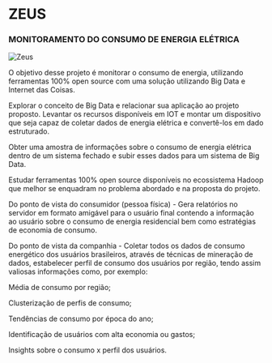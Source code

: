 # ZEUS

### MONITORAMENTO DO CONSUMO DE ENERGIA ELÉTRICA
<img src="https://www.brandcrowd.com/gallery/brands/pictures/picture12371854532127.png" title="Zeus" alt="Zeus">

O objetivo desse projeto é monitorar o consumo de energia, utilizando ferramentas 100% open source com uma solução utilizando Big Data e Internet das Coisas.  

Explorar o conceito de Big Data e relacionar sua aplicação ao projeto proposto. Levantar os recursos disponíveis em IOT e montar um dispositivo que seja capaz de coletar dados de energia elétrica e convertê-los em dado estruturado.  

Obter uma amostra de informações sobre o consumo de energia elétrica dentro de um sistema fechado e subir esses dados para um sistema de Big Data.  

Estudar ferramentas 100% open source disponíveis no ecossistema Hadoop que melhor se enquadram no problema abordado e na proposta do projeto.  

Do ponto de vista do consumidor (pessoa física) - Gera relatórios no servidor em formato amigável para o usuário final contendo a informação ao usuário sobre o consumo de energia residencial bem como estratégias de economia de consumo. 

Do ponto de vista da companhia - Coletar todos os dados de consumo energético dos usuários brasileiros, através de técnicas de mineração de dados, estabelecer perfil de consumo dos usuários por região, tendo assim valiosas informações como, por exemplo: 

Média de consumo por região; 

Clusterização de perfis de consumo; 

Tendências de consumo por época do ano; 

Identificação de usuários com alta economia ou gastos; 

Insights sobre o consumo x perfil dos usuários. 
